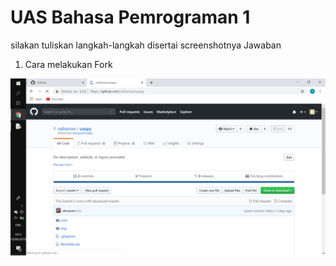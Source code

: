 # UAS Bahasa Pemrograman 1

silakan tuliskan langkah-langkah disertai screenshotnya
Jawaban

1. Cara melakukan Fork

![](https://github.com/raihanow/uaspy/blob/master/Untitled.png)
